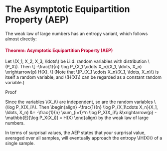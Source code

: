 # The Asymptotic Equipartition Property (AEP)

<p>The weak law of large numbers has an entropy variant, which follows almost directly:</p>
<div class="content-box pad-box-mini border border-trbl border-round">
<h4 style="color: #bc0031;"><strong>Theorem: Asymptotic Equipartition Property (AEP)</strong></h4>
Let \(X_1, X_2, X_3, \ldots\) be i.i.d. random variables with distribution \(P_X\). Then \[ -\frac{1}{n} \log P_{X_1 \cdots X_n}(X_1, \ldots, X_n) \xrightarrow{p} H(X). \] (Note that \(P_{X_1 \cdots X_n}(X_1, \ldots, X_n)\) is itself a random variable, and \(H(X)\) can be regarded as a constant random variable.)
<p><span class="element_toggler" role="button" aria-controls="group1" aria-label="Toggler" aria-expanded="false"><span class="Button">Proof</span></span></p>
<div id="group1" style="">
<div class="content-box">Since the variables \(X_i\) are independent, so are the random variables \(\log P_X(X_i)\). Then \begin{align} -\frac{1}{n} \log P_{X_1\cdots X_n}(X_1, \ldots, X_n) &amp;= -\frac{1}{n} \sum_{i=1}^n \log P_X(X_i)\\ &amp;\xrightarrow{p} - \mathbb{E}[\log P_X(X_i)] = H(X) \end{align} by the weak law of large numbers.</div>
</div>
</div>
<p>In terms of surprisal values, the AEP states that your surprisal value, averaged over all samples, will eventually approach the entropy \(H(X)\) of a single sample.</p>